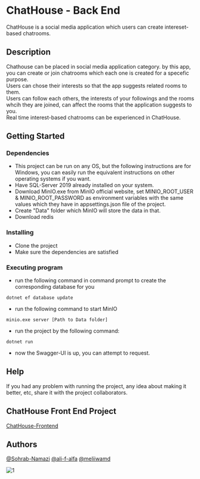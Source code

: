 # ChatHouse - Back End

ChatHouse is a social media application which users can create intereset-based chatrooms.   

## Description

Chathouse can be placed in social media application category. by this app, you can create or join chatrooms which each one is created for a specefic purpose. <br /> Users can chose their interests so that the app suggests related rooms to them.
<br /> Users can follow each others, the interests of your followings and the rooms whcih they are joined, can affect the rooms that the application suggests to you. <br /> Real time interest-based chatrooms can be experienced in ChatHouse. 

## Getting Started

### Dependencies

*  This project can be run on any OS, but the following instructions are for Windows, you can easily run the equivalent instructions on other operating systems if you want.  
*  Have SQL-Server 2019 already installed on your system.
*  Download MinIO.exe from MinIO official website, set MINIO_ROOT_USER & MINIO_ROOT_PASSWORD as environment variables with the same values which they have in appsettings.json file of the project.
*  Create "Data" folder which MinIO will store the data in that. 
*  Download redis

### Installing

* Clone the project
* Make sure the dependencies are satisfied

### Executing program

* run the following command in command prompt to create the corresponding database for you
```
dotnet ef database update
```

* run the following command to start MinIO
```
minio.exe server [Path to Data folder]
```

* run the project by the following command:
```
dotnet run
```

* now the Swagger-UI is up, you can attempt to request. 

## Help

If you had any problem with running the project, any idea about making it better, etc, share it with the project collaborators.

## ChatHouse Front End Project
[ChatHouse-Frontend](https://github.com/ali-f-alfa/Sam-front)

## Authors
  
[@Sohrab-Namazi](https://github.com/Sohrab-Namazi)
[@ali-f-alfa](https://github.com/ali-f-alfa)
[@meliiwamd](https://github.com/meliiwamd)

![1](https://user-images.githubusercontent.com/46357028/199154460-618f8ccf-3d1f-4263-aca4-3310a56179c6.jpg)

